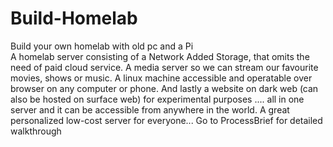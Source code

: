 # Build-Homelab
Build your own homelab with old pc and a Pi<br>
A homelab server consisting of a Network Added Storage, that omits the need of paid cloud service. A media server so we can stream our favourite movies, shows or music. A linux machine accessible and operatable over browser on any computer or phone. And lastly a website on dark web (can also be hosted on surface web) for experimental purposes .... all in one server and it can be accessible from anywhere in the world. A great personalized low-cost server for everyone... 
Go to ProcessBrief for detailed walkthrough
